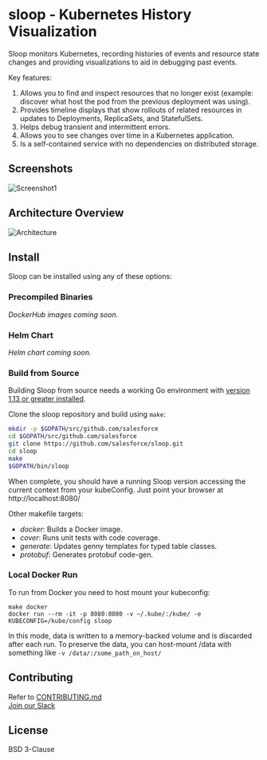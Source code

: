 # sloop - Kubernetes History Visualization

Sloop monitors Kubernetes, recording histories of events and resource state changes 
and providing visualizations to aid in debugging past events.  

Key features:

1. Allows you to find and inspect resources that no longer exist (example: discover what host the pod from the previous deployment was using).
1. Provides timeline displays that show rollouts of related resources in updates to Deployments, ReplicaSets, and StatefulSets.
1. Helps debug transient and intermittent errors.
1. Allows you to see changes over time in a Kubernetes application.
1. Is a self-contained service with no dependencies on distributed storage.

## Screenshots

![Screenshot1](other/screenshot1.png?raw=true "Screenshot 1")

## Architecture Overview

![Architecture](other/architecture.png?raw=true "Architecture")

## Install

Sloop can be installed using any of these options:

### Precompiled Binaries

_DockerHub images coming soon._

### Helm Chart

_Helm chart coming soon._

### Build from Source

Building Sloop from source needs a working Go environment
with [version 1.13 or greater installed](https://golang.org/doc/install).

Clone the sloop repository and build using `make`:

```sh
mkdir -p $GOPATH/src/github.com/salesforce
cd $GOPATH/src/github.com/salesforce
git clone https://github.com/salesforce/sloop.git
cd sloop
make
$GOPATH/bin/sloop
```

When complete, you should have a running Sloop version accessing the current context from your kubeConfig. Just point your browser at http://localhost:8080/

Other makefile targets:

* *docker*: Builds a Docker image.
* *cover*: Runs unit tests with code coverage.
* *generate*: Updates genny templates for typed table classes.
* *protobuf*: Generates protobuf code-gen.

### Local Docker Run

To run from Docker you need to host mount your kubeconfig:

```shell script
make docker
docker run --rm -it -p 8080:8080 -v ~/.kube/:/kube/ -e KUBECONFIG=/kube/config sloop
```

In this mode, data is written to a memory-backed volume and is discarded after each run. To preserve the data, you can host-mount /data with something like `-v /data/:/some_path_on_host/`

## Contributing

Refer to [CONTRIBUTING.md](CONTRIBUTING.md)<br>
[Join our Slack](https://join.slack.com/t/sfdc-sloop/shared_invite/enQtNzgzOTcxOTUzMjM4LTgzMWJhZGU5ZTRjM2ZmNGE5ZDI1OTg4MTc2NDI4ZjAxMTZhMzE1MTc3NTI0M2M0MTcwY2JjOTQ0ZTIzMWU5OWQ)

## License

BSD 3-Clause
